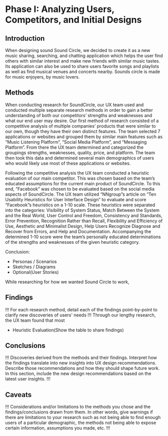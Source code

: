 # Phase I: Analyzing Users, Competitors, and Initial Designs

## Introduction

When designing sound Sound Circle, we decided to create it as a new music sharing, searching, and chatting application which helps the user find others with similar interest and make new friends with similar music tastes. Its application can also be used to share users favorite songs and playlists as well as find musical venues and concerts nearby. Sounds circle is made for music enjoyers, by music lovers.

## Methods
When conducting research for SoundCircle, our UX team used and conducted multiple separate research methods in order to gain a better understanding of both our competitors’ strengths and weaknesses and what our end user may desire. Our first method of research consisted of a competitive analysis of multiple companies’ products that were similar to our own, though they have their own distinct features. The team selected 7 applications or websites and grouped them by similar main features such as “Music Listening Platform”, “Social Media Platform”, and “Messaging Platform”. From there the UX team determined and categorized the groupings strengths, weaknesses, quality, price, and platform. The team then took this data and determined several main demographics of users who would likely use most of these applications or websites.

Following the competitive analysis the UX team conducted a heuristic evaluation of our main competitor. This was chosen based on the team’s educated assumptions for the current main product of SoundCircle. To this end, “Facebook” was chosen to be evaluated based on the social media aspects of SoundCircle. The UX team utilized “NNgroup”s article on “Ten Usability Heuristics for User Interface Design” to evaluate and score “Facebook”s heuristics on a 1-10 scale. These heuristics were separated into the categories: Visibility of System Status, Match Between the System and the Real World, User Control and Freedom, Consistency and Standards, Error Prevention, Recognition Rather than Recall, Flexibility and Efficiency of Use, Aesthetic and Minimalist Design, Help Users Recognize Diagnose and Recover from Errors, and Help and Documentation. Accompanying the determined 1-10 score were the team’s personally educated determinations of the strengths and weaknesses of the given heuristic category.


  Conclusion:
- Personas / Scenarios
- Sketches / Diagrams
- Optional(User Stories)

While researching for how we wanted Sound Circle to work,

## Findings

!!! For each research method, detail each of the findings point-by-point to clarify new discoveries of users' needs !!!
Through our lengthy research, the UX team found that most
- Heuristic Evaluation(Show the table to share findings)

## Conclusions

!!! Discoveries derived from the methods and their findings. Interpret how the findings translate into new insights into UX design recommendations. Describe those recommendations and how they should shape future work. In this section, include the new design recommendations based on the latest user insights. !!!

## Caveats

!!! Considerations and/or limitations to the methods you chose and the findings/conclusions drawn from them. In other words, give warnings if there are limitations to your research such as not being able to find enough users of a particular demographic, the methods not being able to expose certain information, assumptions you made, etc. !!!
